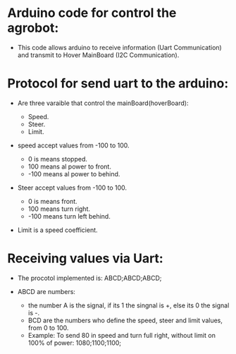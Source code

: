 # Arduino code for control the agrobot:

  * This code allows arduino to receive information (Uart Communication) and transmit to Hover MainBoard (I2C Communication).
  
# Protocol for send uart to the arduino:

 * Are three varaible that control the mainBoard(hoverBoard):
     * Speed.
     * Steer.
     * Limit.
     
  * speed accept values from -100 to 100.
     * 0 is means stopped.
     * 100 means al power to front.
     * -100 means al power to behind.
  
   * Steer accept values from -100 to 100.
     * 0 is means front.
     * 100 means turn right.
     * -100 means turn left behind.
     
   * Limit is a speed coefficient.
 
 # Receiving values via Uart:
  
  * The procotol implemented is: ABCD;ABCD;ABCD;
 
  * ABCD are numbers:
    * the number A is the signal, if its 1 the singnal is +, else its 0 the signal is -.
    * BCD are the numbers who define the speed, steer and limit values, from 0 to 100.
    * Example:
         To send 80 in speed and turn full right, without limit on 100% of power: 1080;1100;1100;
